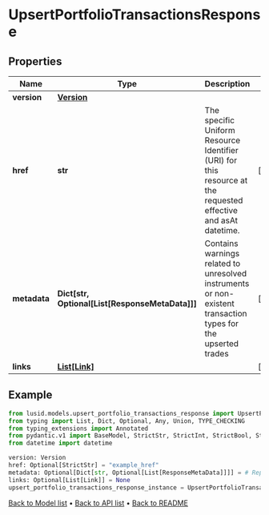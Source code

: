 # UpsertPortfolioTransactionsResponse

## Properties
Name | Type | Description | Notes
------------ | ------------- | ------------- | -------------
**version** | [**Version**](Version.md) |  | 
**href** | **str** | The specific Uniform Resource Identifier (URI) for this resource at the requested effective and asAt datetime. | [optional] 
**metadata** | **Dict[str, Optional[List[ResponseMetaData]]]** | Contains warnings related to unresolved instruments or non-existent transaction types for the upserted trades | [optional] 
**links** | [**List[Link]**](Link.md) |  | [optional] 
## Example

```python
from lusid.models.upsert_portfolio_transactions_response import UpsertPortfolioTransactionsResponse
from typing import List, Dict, Optional, Any, Union, TYPE_CHECKING
from typing_extensions import Annotated
from pydantic.v1 import BaseModel, StrictStr, StrictInt, StrictBool, StrictFloat, StrictBytes, Field, validator, ValidationError, conlist, constr
from datetime import datetime

version: Version
href: Optional[StrictStr] = "example_href"
metadata: Optional[Dict[str, Optional[List[ResponseMetaData]]]] = # Replace with your value
links: Optional[List[Link]] = None
upsert_portfolio_transactions_response_instance = UpsertPortfolioTransactionsResponse(version=version, href=href, metadata=metadata, links=links)

```

[Back to Model list](../README.md#documentation-for-models) &#8226; [Back to API list](../README.md#documentation-for-api-endpoints) &#8226; [Back to README](../README.md)

